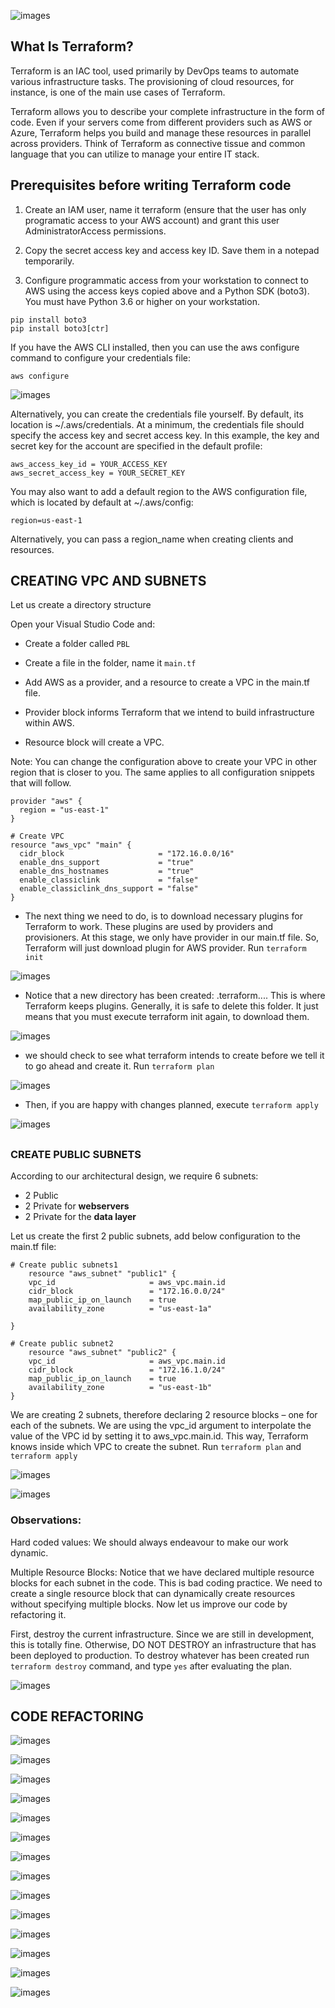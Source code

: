 
![images](images/Screenshot_1.png)


## What Is Terraform? 

Terraform is an IAC tool, used primarily by DevOps teams to automate various infrastructure tasks. The provisioning of cloud resources, for instance, is one of the main use cases of Terraform.

Terraform allows you to describe your complete infrastructure in the form of code. Even if your servers come from different providers such as AWS or Azure, Terraform helps you build and manage these resources in parallel across providers. Think of Terraform as connective tissue and common language that you can utilize to manage your entire IT stack.

## Prerequisites before writing Terraform code

1. Create an IAM user, name it terraform (ensure that the user has only programatic access to your AWS account) and grant this user AdministratorAccess permissions.

2. Copy the secret access key and access key ID. Save them in a notepad temporarily.

3. Configure programmatic access from your workstation to connect to AWS using the access keys copied above and a Python SDK (boto3). You must have Python 3.6 or higher on your workstation.

```
pip install boto3
pip install boto3[ctr]
```

If you have the AWS CLI installed, then you can use the aws configure command to configure your credentials file:
```
aws configure
```
![images](images/Screenshot_23.png)

Alternatively, you can create the credentials file yourself. By default, its location is ~/.aws/credentials. At a minimum, the credentials file should specify the access key and secret access key. In this example, the key and secret key for the account are specified in the default profile:

```
aws_access_key_id = YOUR_ACCESS_KEY
aws_secret_access_key = YOUR_SECRET_KEY

```
 You may also want to add a default region to the AWS configuration file, which is located by default at ~/.aws/config:

```
region=us-east-1
```

Alternatively, you can pass a region_name when creating clients and resources.

## CREATING VPC AND SUBNETS

Let us create a directory structure

Open your Visual Studio Code and:

  - Create a folder called `PBL`
  - Create a file in the folder, name it `main.tf`

  - Add AWS as a provider, and a resource to create a VPC in the main.tf file.

  - Provider block informs Terraform that we intend to build infrastructure within AWS.

  - Resource block will create a VPC.

Note: You can change the configuration above to create your VPC in other region that is closer to you. The same applies to all configuration snippets that will follow.

```
provider "aws" {
  region = "us-east-1"
}

# Create VPC
resource "aws_vpc" "main" {
  cidr_block                     = "172.16.0.0/16"
  enable_dns_support             = "true"
  enable_dns_hostnames           = "true"
  enable_classiclink             = "false"
  enable_classiclink_dns_support = "false"
}

```


  - The next thing we need to do, is to download necessary plugins for Terraform to work. These plugins are used by providers and provisioners. At this stage, we only have provider in our main.tf file. So, Terraform will just download plugin for AWS provider.  Run `terraform init`


  ![images](images/Screenshot_4.png)

   - Notice that a new directory has been created: .terraform.... This is where Terraform keeps plugins. Generally, it is safe to delete this folder. It just means that you must execute terraform init again, to download them.

  ![images](images/Screenshot_2.png)

  -  we should check to see what terraform intends to create before we tell it to go ahead and create it. Run `terraform plan`


![images](images/Screenshot_5.png)

  - Then, if you are happy with changes planned, execute `terraform apply`


![images](images/Screenshot_6.png)
##

### CREATE PUBLIC SUBNETS

According to our architectural design, we require 6 subnets:
  
  - 2 Public 
  - 2 Private for **webservers**
  - 2 Private for the **data layer**

Let us create the first 2 public subnets, add below configuration to the main.tf file:

```
# Create public subnets1
    resource "aws_subnet" "public1" {
    vpc_id                     = aws_vpc.main.id
    cidr_block                 = "172.16.0.0/24"
    map_public_ip_on_launch    = true
    availability_zone          = "us-east-1a"

}

# Create public subnet2
    resource "aws_subnet" "public2" {
    vpc_id                     = aws_vpc.main.id
    cidr_block                 = "172.16.1.0/24"
    map_public_ip_on_launch    = true
    availability_zone          = "us-east-1b"
}
```

We are creating 2 subnets, therefore declaring 2 resource blocks – one for each of the subnets. We are using the vpc_id argument to interpolate the value of the VPC id by setting it to aws_vpc.main.id. This way, Terraform knows inside which VPC to create the subnet. Run `terraform plan` and `terraform apply`

![images](images/Screenshot_7.png)

![images](images/Screenshot_8.png)

### Observations:

Hard coded values: We should always endeavour to make our work dynamic. 

Multiple Resource Blocks: Notice that we have declared multiple resource blocks for each subnet in the code. This is bad coding practice. We need to create a single resource block that can dynamically create resources without specifying multiple blocks. Now let us improve our code by refactoring it.

First, destroy the current infrastructure. Since we are still in development, this is totally fine. Otherwise, DO NOT DESTROY an infrastructure that has been deployed to production. To destroy whatever has been created run `terraform destroy` command, and type `yes` after evaluating the plan.

![images](images/Screenshot_9.png)

## CODE REFACTORING

![images](images/Screenshot_10.png)

![images](images/Screenshot_11.png)

![images](images/Screenshot_12.png)

![images](images/Screenshot_13.png)

![images](images/Screenshot_14.png)

![images](images/Screenshot_15.png)

![images](images/Screenshot_16.png)

![images](images/Screenshot_17.png)

![images](images/Screenshot_18.png)

![images](images/Screenshot_19.png)

![images](images/Screenshot_20.png)

![images](images/Screenshot_21.png)

![images](images/Screenshot_22.png)



![images](images/Screenshot_1.png)